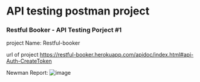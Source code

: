 # API testing postman project

### Restful Booker - API Testing Porject #1
project Name: Restful-booker

url of project 
https://restful-booker.herokuapp.com/apidoc/index.html#api-Auth-CreateToken


Newman Report:
![image](https://github.com/shreyasBorle/API-Testing-Postman-Project/assets/32008259/3b3d4203-b034-470a-be9f-c25deefc74ae)


